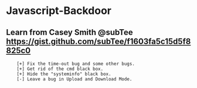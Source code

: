 # Javascript-Backdoor
Learn from  Casey Smith @subTee
https://gist.github.com/subTee/f1603fa5c15d5f8825c0
---

		[+] Fix the time-out bug and some other bugs.
		[+] Get rid of the cmd black box.
		[+] Hide the "systeminfo" black box.
		[-] Leave a bug in Upload and Download Mode.

